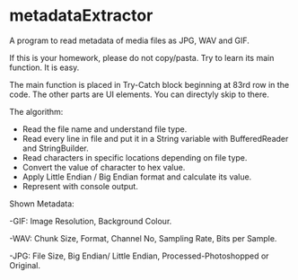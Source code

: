 # metadataExtractor
A program to read metadata of media files as JPG, WAV and GIF.

If this is your homework, please do not copy/pasta. Try to learn its main function. It is easy.

The main function is placed in Try-Catch block beginning at 83rd row in the code. The other parts are UI elements. You can directyly skip to there.

The algorithm:
- Read the file name and understand file type.
- Read every line in file and put it in a String variable with BufferedReader and StringBuilder.
- Read characters in specific locations depending on file type.
- Convert the value of character to hex value.
- Apply Little Endian / Big Endian format and calculate its value.
- Represent with console output.

Shown Metadata:

-GIF:
  Image Resolution, Background Colour.
  
-WAV:
  Chunk Size, Format, Channel No, Sampling Rate, Bits per Sample.
  
-JPG:
  File Size, Big Endian/ Little Endian, Processed-Photoshopped or Original.
  

